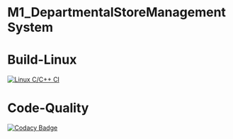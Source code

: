 # M1_DepartmentalStoreManagementSystem

# Build-Linux
  [![Linux C/C++ CI](https://github.com/jahnavee45/M1_project_utility/actions/workflows/Linux_c-cpp.yml/badge.svg)](https://github.com/jahnavee45/M1_project_utility/actions/workflows/Linux_c-cpp.yml)

# Code-Quality
   [![Codacy Badge](https://app.codacy.com/project/badge/Grade/b13c732750a44fedaab997f108204605)](https://www.codacy.com/gh/jahnavee45/M1_project_utility/dashboard?utm_source=github.com&amp;utm_medium=referral&amp;utm_content=jahnavee45/M1_project_utility&amp;utm_campaign=Badge_Grade)
